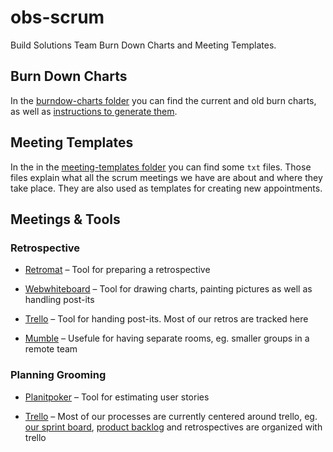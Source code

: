 # obs-scrum

Build Solutions Team Burn Down Charts and Meeting Templates.

## Burn Down Charts

In the [burndow-charts folder](https://github.com/openSUSE/obs-scrum/tree/master/burndow-charts) you can find the current and old burn charts, as well as [instructions to generate them](https://github.com/openSUSE/obs-scrum/tree/master/burndow-charts).

## Meeting Templates

In the in the [meeting-templates folder](https://github.com/openSUSE/obs-scrum/tree/master/meeting-templates) you can find some `txt` files. Those files explain what all the scrum meetings we have are about and where they take place.
They are also used as templates for creating new appointments.

## Meetings & Tools

### Retrospective

* [Retromat](https://plans-for-retrospectives.com/)
  – Tool for preparing a retrospective

* [Webwhiteboard](https://webwhiteboard.com/)
  – Tool for drawing charts, painting pictures as well as handling post-its

* [Trello](https://trello.com/)
  – Tool for handing post-its. Most of our retros are tracked here

* [Mumble](https://wiki.mumble.info/wiki/Main_Page)
  – Usefule for having separate rooms, eg. smaller groups in a remote team


### Planning Grooming

* [Planitpoker](http://www.planitpoker.com/)
  – Tool for estimating user stories

* [Trello](https://trello.com/)
  – Most of our processes are currently centered around trello, eg. [our sprint board](https://trello.com/b/Fs7boVwI/bs-sprint), [product backlog](https://trello.com/b/kCXtUSYN/obs-frontend-backlog) and retrospectives are organized with trello


